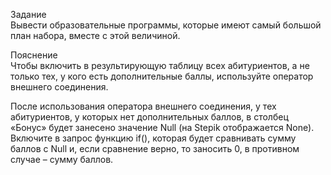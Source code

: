 Задание  
Вывести образовательные программы, которые имеют самый большой план набора,  вместе с этой величиной.

Пояснение  
Чтобы включить в результирующую таблицу всех абитуриентов, а не только тех, у кого есть дополнительные баллы, используйте оператор внешнего соединения.  
  
После использования оператора внешнего соединения, у тех абитуриентов, у которых нет дополнительных баллов, в столбец «Бонус» будет занесено значение Null (на Stepik отображается None). Включите в запрос функцию if(), которая будет сравнивать сумму баллов с Null и,  если сравнение верно, то заносить 0, в противном случае – сумму баллов.